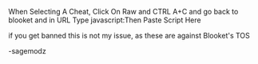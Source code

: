 When Selecting A Cheat, Click On Raw and CTRL A+C and go back to blooket and in URL Type javascript:Then Paste Script Here

if you get banned this is not my issue, as these are against Blooket's TOS

-sagemodz

